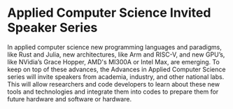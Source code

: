# Applied Computer Science Invited Speaker Series

In applied computer science new programming languages and paradigms, like Rust and Julia, new architectures, like Arm and RISC-V, and new GPU’s, like NVidia’s Grace Hopper, AMD's MI300A or Intel Max, are emerging. To keep on top of these advances, the Advances in Applied Computer Science series will invite speakers from academia, industry, and other national labs. This will allow researchers and code developers to learn about these new tools and technologies and integrate them into codes to prepare them for future hardware and software or hardware.


